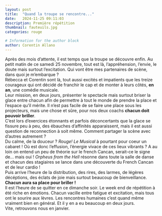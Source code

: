 ```yaml
---
layout: post
title:  "Quand la troupe se rencontre..."
date:   2024-11-25 09:11:03
description: Première répétition
thumbnail: fauteuils.jpg
categories: rouge

# Information for the author block
author: Corentin Allano
---
```

Après des mois d’attente, il est temps que la troupe se découvre enfin. Au petit matin de ce samedi 25 novembre, tout est là, l’appréhension, l’envie, le doute mais surtout l’excitation. 
Qui vont être mes partenaires de scène, dans quoi je m’embarque ?     
Rébecca et Corentin sont là, tout aussi excités et impatients que les treize courageux qui ont décidé de franchir le cap et de monter à leurs côtés, **en an**, une comédie musicale.    
Leur mission, en deux jours, présenter le spectacle mais surtout briser la glace entre chacun afin de permettre à tout le monde de prendre la place 
et l’espace qu’il mérite. Il n’est pas facile de se faire une 
place sous les projecteurs, mais une chose et sûre, pour nos deux coachs **chacun doit pouvoir briller**.     
C’est lors d’exercices étonnants et parfois déconcertants que la 
glace se fissure peu à peu, des ébauches d’affinités apparaissent, 
mais il est aussi question de reconnection à soit même. Comment 
partager la scène avec d’autres autrement ?     
Du calme, de la douceur ? _Rouge! Le Musical_ à pourtant pour coeur 
un cabaret ! Où est donc l’effusion, l’énergie vivace de ces lieux 
vibrants ? A au loin on entend un peu de théorie sur le french 
Cancan, serait-ce le signe de… mais oui ! _Orpheus from the Hell_
résonne dans toute la salle de danse et chacun des stagiaires se 
lance dans une découverte du French Cancan et de leur cardio !     
Puis arrive l’heure de la distribution, des rires, des larmes, de 
légères décéptions, des éclats de joie mais surtout beaucoup de 
bienveillance. **Chacun aura sa place pour briller !**     
Il est l’heure de se quitter en ce dimanche soir. Le week end de 
répétition à été riche en émotions. Chacun vacille entre fatigue et 
excitation, mais tous ont le sourire aux lèvres. Les rencontres humaines 
c’est quand même vraiment bien en général. Et il y en a eu 
beaucoup en deux jours.    
Vite, retrouvons nous en janvier.
